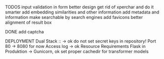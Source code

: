 TODOS
input validation in form
better design
get rid of xperchar and do it smarter
add embedding similarities and other information
add metadata and information
make searchable by search engines
add favicons
better alignment of result box


DONE
add captcha




DEPLOYMENT
Dual Stack :: -> ok
do not set secret keys in repository!
Port 80  -> 8080 for now
Access log -> ok
Resource Requirements
Flask in Produktion -> Gunicorn, ok
set proper cachedir for transformer models